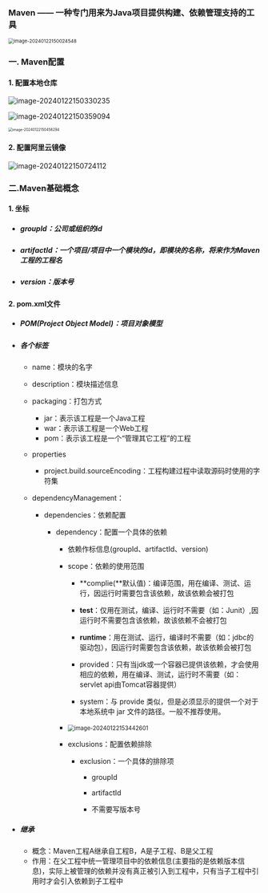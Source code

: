 ### Maven ——  一种专门用来为Java项目提供构建、依赖管理支持的工具

<img src="https://cdn.jsdelivr.net/gh/chenshuosheng/picture/maven/image-20240122150024548.png" alt="image-20240122150024548" style="zoom:67%;" />



### 一. Maven配置

#### 1. 配置本地仓库

![image-20240122150330235](https://cdn.jsdelivr.net/gh/chenshuosheng/picture/maven/image-20240122150330235.png)



![image-20240122150359094](https://cdn.jsdelivr.net/gh/chenshuosheng/picture/maven/image-20240122150359094.png)



<img src="https://cdn.jsdelivr.net/gh/chenshuosheng/picture/maven/image-20240122150458294.png" alt="image-20240122150458294" style="zoom: 50%;" />



#### 2. 配置阿里云镜像

![image-20240122150724112](https://cdn.jsdelivr.net/gh/chenshuosheng/picture/maven/image-20240122150724112.png)



### 二.Maven基础概念

#### 1. 坐标

- ##### groupId：公司或组织的id

- ##### artifactId：一个项目/项目中一个模块的id，即模块的名称，将来作为Maven工程的工程名

- ##### version：版本号

#### 2. pom.xml文件

- ##### POM(Project Object Model)：项目对象模型

- ##### 各个标签

  - name：模块的名字

  - description：模块描述信息

  - packaging：打包方式

    - jar：表示该工程是一个Java工程
    - war：表示该工程是一个Web工程
    - pom：表示该工程是一个“管理其它工程”的工程

  - properties

    - project.build.sourceEncoding：工程构建过程中读取源码时使用的字符集

  - dependencyManagement：

    - dependencies：依赖配置

      - dependency：配置一个具体的依赖

        - 依赖作标信息(groupId、artifactId、version)

        - scope：依赖的使用范围

          - **complie(**默认值)：编译范围，用在编译、测试、运行，因运行时需要包含该依赖，故该依赖会被打包

          - **test**：仅用在测试，编译、运行时不需要（如：Junit）,因运行时不需要包含该依赖，故该依赖不会被打包

          - **runtime**：用在测试、运行，编译时不需要（如：jdbc的驱动包），因运行时需要包含该依赖，故该依赖会被打包

          - provided：只有当jdk或一个容器已提供该依赖，才会使用相应的依赖，用在编译、测试，运行时不需要（如：servlet api由Tomcat容器提供）

          - system：与 provide 类似，但是必须显示的提供一个对于本地系统中 jar 文件的路径。一般不推荐使用。

          

        - <img src="https://cdn.jsdelivr.net/gh/chenshuosheng/picture/maven/image-20240122153442601.png" alt="image-20240122153442601" style="zoom:80%;" />

        

        - exclusions：配置依赖排除

          - exclusion：一个具体的排除项

            - groupId

            - artifactId

            - 不需要写版本号

            

- ##### 继承

  - 概念：Maven工程A继承自工程B，A是子工程、B是父工程
  - 作用：在父工程中统一管理项目中的依赖信息(主要指的是依赖版本信息)，实际上被管理的依赖并没有真正被引入到工程中，只有当子工程中引用时才会引入依赖到子工程中


